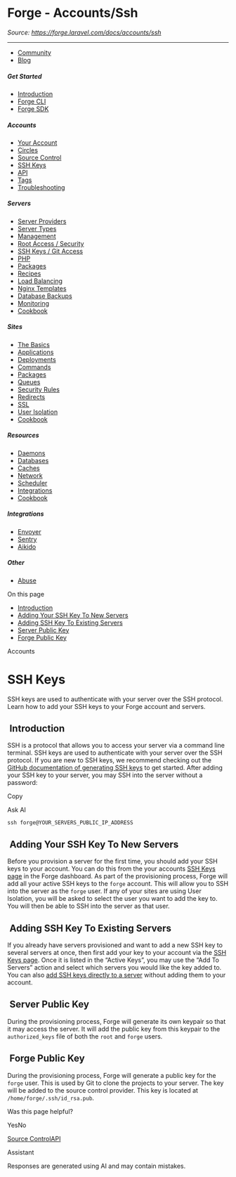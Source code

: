 # Forge - Accounts/Ssh

*Source: https://forge.laravel.com/docs/accounts/ssh*

---

- [Community](https://discord.com/invite/laravel)
- [Blog](https://blog.laravel.com/forge)

##### Get Started

- [Introduction](/docs/introduction)
- [Forge CLI](/docs/cli)
- [Forge SDK](/docs/sdk)

##### Accounts

- [Your Account](/docs/accounts/your-account)
- [Circles](/docs/accounts/circles)
- [Source Control](/docs/accounts/source-control)
- [SSH Keys](/docs/accounts/ssh)
- [API](/docs/accounts/api)
- [Tags](/docs/accounts/tags)
- [Troubleshooting](/docs/accounts/cookbook)

##### Servers

- [Server Providers](/docs/servers/providers)
- [Server Types](/docs/servers/types)
- [Management](/docs/servers/management)
- [Root Access / Security](/docs/servers/provisioning-process)
- [SSH Keys / Git Access](/docs/servers/ssh)
- [PHP](/docs/servers/php)
- [Packages](/docs/servers/packages)
- [Recipes](/docs/servers/recipes)
- [Load Balancing](/docs/servers/load-balancing)
- [Nginx Templates](/docs/servers/nginx-templates)
- [Database Backups](/docs/servers/backups)
- [Monitoring](/docs/servers/monitoring)
- [Cookbook](/docs/servers/cookbook)

##### Sites

- [The Basics](/docs/sites/the-basics)
- [Applications](/docs/sites/applications)
- [Deployments](/docs/sites/deployments)
- [Commands](/docs/sites/commands)
- [Packages](/docs/sites/packages)
- [Queues](/docs/sites/queues)
- [Security Rules](/docs/sites/security-rules)
- [Redirects](/docs/sites/redirects)
- [SSL](/docs/sites/ssl)
- [User Isolation](/docs/sites/user-isolation)
- [Cookbook](/docs/sites/cookbook)

##### Resources

- [Daemons](/docs/resources/daemons)
- [Databases](/docs/resources/databases)
- [Caches](/docs/resources/caches)
- [Network](/docs/resources/network)
- [Scheduler](/docs/resources/scheduler)
- [Integrations](/docs/resources/integrations)
- [Cookbook](/docs/resources/cookbook)

##### Integrations

- [Envoyer](/docs/integrations/envoyer)
- [Sentry](/docs/integrations/sentry)
- [Aikido](/docs/integrations/aikido)

##### Other

- [Abuse](/docs/abuse)

On this page

- [Introduction](#introduction)
- [Adding Your SSH Key To New Servers](#adding-your-ssh-key-to-new-servers)
- [Adding SSH Key To Existing Servers](#adding-ssh-key-to-existing-servers)
- [Server Public Key](#server-public-key)
- [Forge Public Key](#forge-public-key)

Accounts

# SSH Keys

SSH keys are used to authenticate with your server over the SSH protocol. Learn how to add your SSH keys to your Forge account and servers.

## [​](#introduction) Introduction

SSH is a protocol that allows you to access your server via a command line terminal. SSH keys are used to authenticate with your server over the SSH protocol. If you are new to SSH keys, we recommend checking out the [GitHub documentation of generating SSH keys](https://docs.github.com/en/authentication/connecting-to-github-with-ssh/generating-a-new-ssh-key-and-adding-it-to-the-ssh-agent) to get started.
After adding your SSH key to your server, you may SSH into the server without a password:

Copy

Ask AI

```
ssh forge@YOUR_SERVERS_PUBLIC_IP_ADDRESS

```

## [​](#adding-your-ssh-key-to-new-servers) Adding Your SSH Key To New Servers

Before you provision a server for the first time, you should add your SSH keys to your account. You can do this from the your accounts [SSH Keys page](https://forge.laravel.com/user-profile/ssh-keys) in the Forge dashboard.
As part of the provisioning process, Forge will add all your active SSH keys to the `forge` account. This will allow you to SSH into the server as the `forge` user.
If any of your sites are using User Isolation, you will be asked to select the user you want to add the key to. You will then be able to SSH into the server as that user.

## [​](#adding-ssh-key-to-existing-servers) Adding SSH Key To Existing Servers

If you already have servers provisioned and want to add a new SSH key to several servers at once, then first add your key to your account via the [SSH Keys page](https://forge.laravel.com/user-profile/ssh-keys). Once it is listed in the “Active Keys”, you may use the “Add To Servers” action and select which servers you would like the key added to.
You can also [add SSH keys directly to a server](/docs/servers/ssh) without adding them to your account.

## [​](#server-public-key) Server Public Key

During the provisioning process, Forge will generate its own keypair so that it may access the server. It will add the public key from this keypair to the `authorized_keys` file of both the `root` and `forge` users.

## [​](#forge-public-key) Forge Public Key

During the provisioning process, Forge will generate a public key for the `forge` user. This is used by Git to clone the projects to your server. The key will be added to the source control provider. This key is located at `/home/forge/.ssh/id_rsa.pub`.

Was this page helpful?

YesNo

[Source Control](/docs/accounts/source-control)[API](/docs/accounts/api)

Assistant

Responses are generated using AI and may contain mistakes.